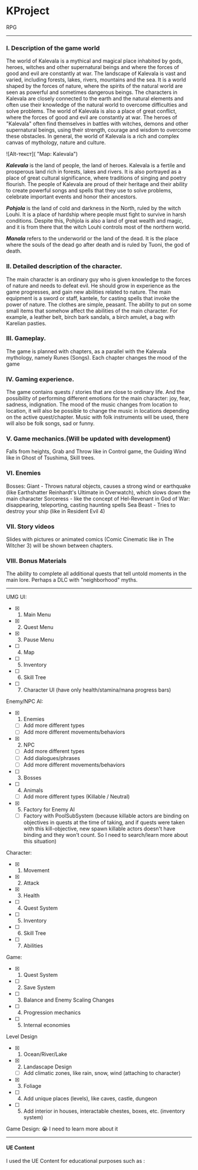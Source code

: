 # KProject
RPG

____
### I. Description of the game world

The world of Kalevala is a mythical and magical place inhabited by gods, heroes, witches and other supernatural beings and where the forces of good and evil are constantly at war.
The landscape of Kalevala is vast and varied, including forests, lakes, rivers, mountains and the sea. It is a world shaped by the forces of nature, where the spirits of the natural world are seen as powerful and sometimes dangerous beings. The characters in Kalevala are closely connected to the earth and the natural elements and often use their knowledge of the natural world to overcome difficulties and solve problems.
The world of Kalevala is also a place of great conflict, where the forces of good and evil are constantly at war. The heroes of "Kalevala" often find themselves in battles with witches, demons and other supernatural beings, using their strength, courage and wisdom to overcome these obstacles.
In general, the world of Kalevala is a rich and complex canvas of mythology, nature and culture.

![Alt-текст]( "Map: Kalevala")

***Kalevala*** is the land of people, the land of heroes.
Kalevala is a fertile and prosperous land rich in forests, lakes and rivers. It is also portrayed as a place of great cultural significance, where traditions of singing and poetry flourish. The people of Kalevala are proud of their heritage and their ability to create powerful songs and spells that they use to solve problems, celebrate important events and honor their ancestors.

***Pohjola*** is the land of cold and darkness in the North, ruled by the witch Louhi.
It is a place of hardship where people must fight to survive in harsh conditions. Despite this, Pohjola is also a land of great wealth and magic, and it is from there that the witch Louhi controls most of the northern world.

***Manala*** refers to the underworld or the land of the dead. It is the place where the souls of the dead go after death and is ruled by Tuoni, the god of death.

### II. Detailed description of the character.

The main character is an ordinary guy who is given knowledge to the forces of nature and needs to defeat evil.
He should grow in experience as the game progresses, and gain new abilities related to nature.
The main equipment is a sword or staff, kantele, for casting spells that invoke the power of nature. The clothes are simple, peasant. The ability to put on some small items that somehow affect the abilities of the main character. For example, a leather belt, birch bark sandals, a birch amulet, a bag with Karelian pasties.

### III. Gameplay.

The game is planned with chapters, as a parallel with the Kalevala mythology, namely Runes (Songs). Each chapter changes the mood of the game

### IV. Gaming experience.

The game contains quests / stories that are close to ordinary life. And the possibility of performing different emotions for the main character: joy, fear, sadness, indignation.
The mood of the music changes from location to location, it will also be possible to change the music in locations depending on the active quest/chapter. Music with folk instruments will be used, there will also be folk songs, sad or funny.

### V. Game mechanics.(Will be updated with development)

Falls from heights, Grab and Throw like in Control game, the Guiding Wind like in Ghost of Tsushima, Skill trees.

### VI. Enemies

Bosses:
Giant - Throws natural objects, causes a strong wind or earthquake (like Earthshatter Reinhardt's Ultimate in Overwatch), which slows down the main character
Sorceress - like the concept of Hel-Revenant in God of War: disappearing, teleporting, casting haunting spells
Sea Beast - Tries to destroy your ship (like in Resident Evil 4)

### VII. Story videos

Slides with pictures or animated comics (Comic Cinematic like in The Witcher 3) will be shown between chapters.

### VIII. Bonus Materials

The ability to complete all additional quests that tell untold moments in the main lore. Perhaps a DLC with "neighborhood" myths.
____


UMG UI:
- [X] 1. Main Menu
- [X] 2. Quest Menu
- [X] 3. Pause Menu
- [ ] 4. Map
- [ ] 5. Inventory
- [ ] 6. Skill Tree
- [ ] 7. Character UI (have only health/stamina/mana progress bars)

Enemy/NPC AI:
- [X] 1. Enemies
    - [ ] Add more different types
    - [ ] Add more different movements/behaviors
- [X] 2. NPC
    - [ ] Add more different types
    - [ ] Add dialogues/phrases  
    - [ ] Add more different movements/behaviors
- [ ] 3. Bosses
- [ ] 4. Animals 
    - [ ] Add more different types (Killable / Neutral)
- [X] 5. Factory for Enemy AI
    - [ ] Factory with PoolSubSystem (because killable actors are binding on objectives in quests at the time of taking, and if quests were taken with this kill-objective, new spawn killable actors doesn't have binding and they won't count. So I need to search/learn more about this situation)

Character:
- [X] 1. Movement
- [X] 2. Attack
- [X] 3. Health
- [ ] 4. Quest System
- [ ] 5. Inventory
- [ ] 6. Skill Tree
- [ ] 7. Abilities

Game:
- [X] 1. Quest System
- [ ] 2. Save System
- [ ] 3. Balance and Enemy Scaling Changes
- [ ] 4. Progression mechanics
- [ ] 5. Internal economies

Level Design
- [X] 1. Ocean/River/Lake
- [X] 2. Landascape Design
    - [ ] Add climatic zones, like rain, snow, wind (attaching to character)
- [X] 3. Foliage
- [ ] 4. Add unique places (levels), like caves, castle, dungeon
- [ ] 5. Add interior in houses, interactable chestes, boxes, etc. (inventory system)

Game Design:
:sob: I need to learn more about it
____

#### UE Content

I used the UE Content for educational purposes such as :
